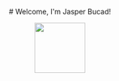 <p align="center">
#           Welcome, I'm Jasper Bucad!
</p>

<div id="header" align="center">
  <img src="https://media0.giphy.com/media/RN8FdaB6T1bkkI5n4I/200w.webp?cid=ecf05e47rn8jfwhzraia2loub0qg16p0928d6vqdgc7p5w57&rid=200w.webp&ct=s" width="100"/>
</div>

<!--
**justjjasper/justjjasper** is a ✨ _special_ ✨ repository because its `README.md` (this file) appears on your GitHub profile.

Here are some ideas to get you started:

- 🔭 I’m currently working on ...
- 🌱 I’m currently learning ...
- 👯 I’m looking to collaborate on ...
- 🤔 I’m looking for help with ...
- 💬 Ask me about ...
- 📫 How to reach me: ...
- 😄 Pronouns: ...
- ⚡ Fun fact: ...
-->
